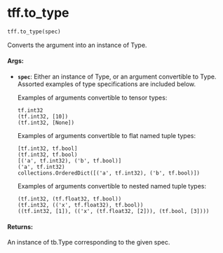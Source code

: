 <div itemscope itemtype="http://developers.google.com/ReferenceObject">
<meta itemprop="name" content="tff.to_type" />
<meta itemprop="path" content="Stable" />
</div>

# tff.to_type

``` python
tff.to_type(spec)
```

Converts the argument into an instance of Type.

#### Args:

* <b>`spec`</b>: Either an instance of Type, or an argument convertible to Type.
    Assorted examples of type specifications are included below.

    Examples of arguments convertible to tensor types:

      tf.int32
      (tf.int32, [10])
      (tf.int32, [None])

    Examples of arguments convertible to flat named tuple types:

      [tf.int32, tf.bool]
      (tf.int32, tf.bool)
      [('a', tf.int32), ('b', tf.bool)]
      ('a', tf.int32)
      collections.OrderedDict([('a', tf.int32), ('b', tf.bool)])

    Examples of arguments convertible to nested named tuple types:

      (tf.int32, (tf.float32, tf.bool))
      (tf.int32, (('x', tf.float32), tf.bool))
      ((tf.int32, [1]), (('x', (tf.float32, [2])), (tf.bool, [3])))


#### Returns:

An instance of tb.Type corresponding to the given spec.